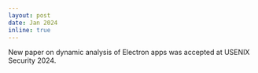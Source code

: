 ```yaml
---
layout: post
date: Jan 2024
inline: true
---
```


New paper on dynamic analysis of Electron apps was accepted at USENIX Security 2024.
